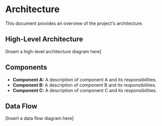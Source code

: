 # Architecture

This document provides an overview of the project's architecture.

## High-Level Architecture

[Insert a high-level architecture diagram here]

## Components

- **Component A:** A description of component A and its responsibilities.
- **Component B:** A description of component B and its responsibilities.
- **Component C:** A description of component C and its responsibilities.

## Data Flow

[Insert a data flow diagram here]

